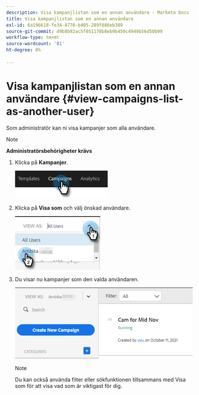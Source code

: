 ```yaml
---
description: Visa kampanjlistan som en annan användare - Marketo Docs - Produktdokumentation
title: Visa kampanjlistan som en annan användare
exl-id: 6a196618-fe34-4770-b405-289f886eb389
source-git-commit: d9b8b92ac5f051178b8eb9b450c4949b56d50b99
workflow-type: tm+mt
source-wordcount: '81'
ht-degree: 0%

---
```


# Visa kampanjlistan som en annan användare {#view-campaigns-list-as-another-user}

Som administratör kan ni visa kampanjer som alla användare.

>[!NOTE]
>
>**Administratörsbehörigheter krävs**

1. Klicka på **Kampanjer**.

   ![](assets/view-campaigns-list-as-another-user-1.png)

1. Klicka på **Visa som** och välj önskad användare.

   ![](assets/view-campaigns-list-as-another-user-2.png)

1. Du visar nu kampanjer som den valda användaren.

   ![](assets/view-campaigns-list-as-another-user-3.png)

   >[!NOTE]
   >
   >Du kan också använda filter eller sökfunktionen tillsammans med Visa som för att visa vad som är viktigast för dig.
